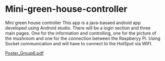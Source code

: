 # Mini-green-house-controller
Mini green house controller
This app is a java-basaed android app developed using Android studio.
There will be a login section and three main pages. One for the information and controlling, one for the picture of the mushroom and one for the connection between the Raspberyy Pi.
Using Socket communication and will have to connect to the HotSpot via WIFI.


[Poster_Group6.pdf](https://github.com/xiaoganzhang/Mini-green-house-controller/files/11368641/Poster_Group6.pdf)
